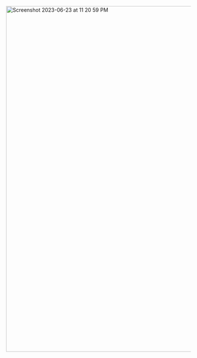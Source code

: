 <img width="941" alt="Screenshot 2023-06-23 at 11 20 59 PM" src="https://github.com/AdityaChondke/create-account/assets/30215680/fab2e30f-1e57-4ea5-b764-29c4fef14593">
